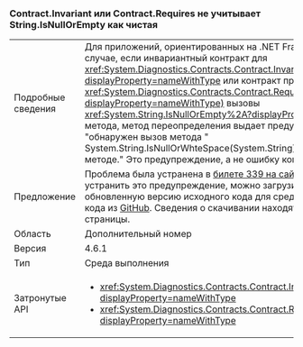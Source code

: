 ### <a name="contractinvariant-or-contractrequirestexception-do-not-consider-stringisnullorempty-to-be-pure"></a>Contract.Invariant или Contract.Requires<TException> не учитывает String.IsNullOrEmpty как чистая

|   |   |
|---|---|
|Подробные сведения|Для приложений, ориентированных на .NET Framework 4.6.1, в том случае, если инвариантный контракт для <xref:System.Diagnostics.Contracts.Contract.Invariant%2A?displayProperty=nameWithType> или контракт предусловия для <xref:System.Diagnostics.Contracts.Contract.Requires%2A?displayProperty=nameWithType)> вызовы <xref:System.String.IsNullOrEmpty%2A?displayProperty=nameWithType> метода, метод переопределения выдает предупреждение CC1036: &quot;обнаружен вызов метода " System.String.IsNullOrWhteSpace(System.String) "без [чистый] в методе.&quot; Это предупреждение, а не ошибку компилятора компилятора.|
|Предложение|Проблема была устранена в [билете 339 на сайте GitHub](https://github.com/Microsoft/CodeContracts/issues/339). Чтобы устранить это предупреждение, можно загрузить и скомпилировать обновленную версию исходного кода для средства контрактов для кода из [GitHub](https://github.com/Microsoft/CodeContracts/blob/master/README.md). Сведения о скачивании находятся в нижней части страницы.|
|Область|Дополнительный номер|
|Версия|4.6.1|
|Тип|Среда выполнения|
|Затронутые API|<ul><li><xref:System.Diagnostics.Contracts.Contract.Invariant(System.Boolean)?displayProperty=nameWithType></li><li><xref:System.Diagnostics.Contracts.Contract.Requires(System.Boolean)?displayProperty=nameWithType></li></ul>|


